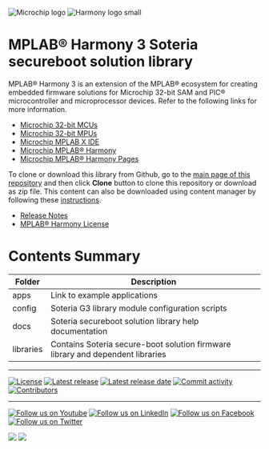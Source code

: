 ﻿![Microchip logo](https://raw.githubusercontent.com/wiki/Microchip-MPLAB-Harmony/Microchip-MPLAB-Harmony.github.io/images/microchip_logo.png)
![Harmony logo small](https://raw.githubusercontent.com/wiki/Microchip-MPLAB-Harmony/Microchip-MPLAB-Harmony.github.io/images/microchip_mplab_harmony_logo_small.png)

# MPLAB® Harmony 3 Soteria secureboot solution library

MPLAB® Harmony 3 is an extension of the MPLAB® ecosystem for creating embedded firmware solutions for Microchip 32-bit SAM and PIC® microcontroller and microprocessor devices.  Refer to the following links for more information.

- [Microchip 32-bit MCUs](https://www.microchip.com/design-centers/32-bit)
- [Microchip 32-bit MPUs](https://www.microchip.com/design-centers/32-bit-mpus)
- [Microchip MPLAB X IDE](https://www.microchip.com/mplab/mplab-x-ide)
- [Microchip MPLAB® Harmony](https://www.microchip.com/mplab/mplab-harmony)
- [Microchip MPLAB® Harmony Pages](https://microchip-mplab-harmony.github.io/)

To clone or download this library from Github, go to the [main page of this repository](https://github.com/Microchip-MPLAB-Harmony/cec173x_soteria_lib) and then click **Clone** button to clone this repository or download as zip file.
This content can also be downloaded using content manager by following these [instructions](https://github.com/Microchip-MPLAB-Harmony/contentmanager/wiki).

- [Release Notes](./release_notes.md)
- [MPLAB® Harmony License](mplab_harmony_license.md)

# Contents Summary

| Folder     | Description                                                                    |
| ---        | ---                                                                            |
| apps       | Link to example applications                                                   |
| config     | Soteria G3 library module configuration scripts                                |
| docs       | Soteria secureboot solution library help documentation                         |
| libraries  | Contains Soteria secure-boot solution firmware library and dependent libraries |
____

[![License](https://img.shields.io/badge/license-Harmony%20license-orange.svg)](https://github.com/Microchip-MPLAB-Harmony/cec173x_soteria_lib/blob/master/mplab_harmony_license.md)
[![Latest release](https://img.shields.io/github/release/Microchip-MPLAB-Harmony/cec173x_soteria_lib.svg)](https://github.com/Microchip-MPLAB-Harmony/cec173x_soteria_lib/releases/latest)
[![Latest release date](https://img.shields.io/github/release-date/Microchip-MPLAB-Harmony/cec173x_soteria_lib.svg)](https://github.com/Microchip-MPLAB-Harmony/cec173x_soteria_lib/releases/latest)
[![Commit activity](https://img.shields.io/github/commit-activity/y/Microchip-MPLAB-Harmony/cec173x_soteria_lib.svg)](https://github.com/Microchip-MPLAB-Harmony/cec173x_soteria_lib/graphs/commit-activity)
[![Contributors](https://img.shields.io/github/contributors-anon/Microchip-MPLAB-Harmony/cec173x_soteria_lib.svg)]()

____

[![Follow us on Youtube](https://img.shields.io/badge/Youtube-Follow%20us%20on%20Youtube-red.svg)](https://www.youtube.com/user/MicrochipTechnology)
[![Follow us on LinkedIn](https://img.shields.io/badge/LinkedIn-Follow%20us%20on%20LinkedIn-blue.svg)](https://www.linkedin.com/company/microchip-technology)
[![Follow us on Facebook](https://img.shields.io/badge/Facebook-Follow%20us%20on%20Facebook-blue.svg)](https://www.facebook.com/microchiptechnology/)
[![Follow us on Twitter](https://img.shields.io/twitter/follow/MicrochipTech.svg?style=social)](https://twitter.com/MicrochipTech)

[![](https://img.shields.io/github/stars/Microchip-MPLAB-Harmony/cec173x_soteria_lib.svg?style=social)]()
[![](https://img.shields.io/github/watchers/Microchip-MPLAB-Harmony/cec173x_soteria_lib.svg?style=social)]()


